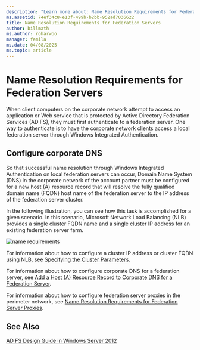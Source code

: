 ```yaml
---
description: "Learn more about: Name Resolution Requirements for Federation Servers"
ms.assetid: 74ef34c8-e13f-499b-b2bb-952ad7036622
title: Name Resolution Requirements for Federation Servers
author: billmath
ms.author: roharwoo
manager: femila
ms.date: 04/08/2025
ms.topic: article
---
```


# Name Resolution Requirements for Federation Servers

When client computers on the corporate network attempt to access an application or Web service that is protected by Active Directory Federation Services \(AD FS\), they must first authenticate to a federation server. One way to authenticate is to have the corporate network clients access a local federation server through Windows Integrated Authentication.

## Configure corporate DNS
So that successful name resolution through Windows Integrated Authentication on local federation servers can occur, Domain Name System \(DNS\) in the corporate network of the account partner must be configured for a new host \(A\) resource record that will resolve the fully qualified domain name \(FQDN\) host name of the federation server to the IP address of the federation server cluster.

In the following illustration, you can see how this task is accomplished for a given scenario. In this scenario, Microsoft Network Load Balancing \(NLB\) provides a single cluster FQDN name and a single cluster IP address for an existing federation server farm.

![name requirements](media/adfs2_deploy_single_fs.gif)

For information about how to configure a cluster IP address or cluster FQDN using NLB, see [Specifying the Cluster Parameters](/previous-versions/windows/it-pro/windows-server-2003/cc781505(v=ws.10)).

For information about how to configure corporate DNS for a federation server, see [Add a Host &#40;A&#41; Resource Record to Corporate DNS for a Federation Server](../../ad-fs/deployment/Add-a-Host--A--Resource-Record-to-Corporate-DNS-for-a-Federation-Server.md).

For information about how to configure federation server proxies in the perimeter network, see [Name Resolution Requirements for Federation Server Proxies](Name-Resolution-Requirements-for-Federation-Server-Proxies.md).


## See Also
[AD FS Design Guide in Windows Server 2012](AD-FS-Design-Guide-in-Windows-Server-2012.md)
